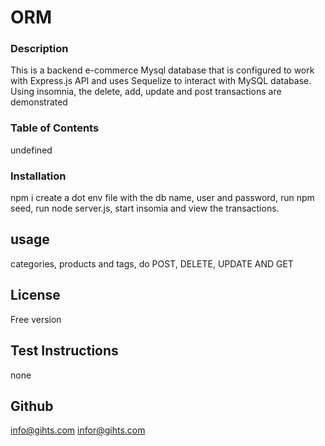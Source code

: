 # ORM
 
### Description ###
This is a backend e-commerce Mysql database that is configured to work with Express.js API and uses Sequelize to interact with MySQL database. Using insomnia, the delete, add, update and post transactions are demonstrated

### Table of Contents
undefined

### Installation ###

npm i create a dot env file with the db name, user and password, run npm seed, run node server.js, start insomia and view the transactions.

## usage ##

categories, products and tags, do POST, DELETE, UPDATE AND GET

## License ##

Free version

## Test Instructions
 
none

## Github ##
info@gihts.com
infor@gihts.com

